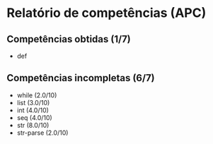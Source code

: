 # Relatório de competências (APC)

## Competências obtidas (1/7)

* def

## Competências incompletas (6/7)

* while (2.0/10)
* list (3.0/10)
* int (4.0/10)
* seq (4.0/10)
* str (8.0/10)
* str-parse (2.0/10)